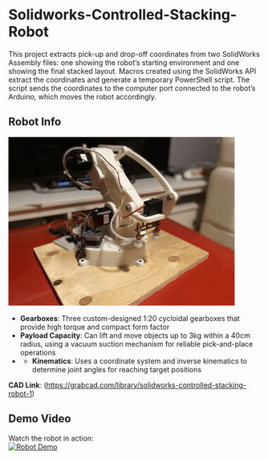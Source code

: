 # Solidworks-Controlled-Stacking-Robot
This project extracts pick-up and drop-off coordinates from two SolidWorks Assembly files: one showing the robot’s starting environment and one showing the final stacked layout. Macros created using the SolidWorks API extract the coordinates and generate a temporary PowerShell script. The script sends the coordinates to the computer port connected to the robot’s Arduino, which moves the robot accordingly.
## Robot Info
![Robotic Arm](SolidworksControlledStackingRobotImage.png)
- **Gearboxes**: Three custom-designed 1:20 cycloidal gearboxes that provide high torque and compact form factor
- **Payload Capacity**: Can lift and move objects up to 3kg within a 40cm radius, using a vacuum suction mechanism for reliable pick-and-place operations
- - **Kinematics**: Uses a coordinate system and inverse kinematics to determine joint angles for reaching target positions

**CAD Link**: (https://grabcad.com/library/solidworks-controlled-stacking-robot-1)

## Demo Video

Watch the robot in action:  
[![Robot Demo](https://img.youtube.com/vi/8PGG2dZVc4I/0.jpg)](https://www.youtube.com/shorts/8PGG2dZVc4I)

